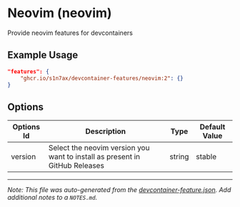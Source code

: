 
# Neovim (neovim)

Provide neovim features for devcontainers

## Example Usage

```json
"features": {
    "ghcr.io/s1n7ax/devcontainer-features/neovim:2": {}
}
```

## Options

| Options Id | Description | Type | Default Value |
|-----|-----|-----|-----|
| version | Select the neovim version you want to install as present in GitHub Releases | string | stable |



---

_Note: This file was auto-generated from the [devcontainer-feature.json](https://github.com/s1n7ax/devcontainer-features/blob/main/src/neovim/devcontainer-feature.json).  Add additional notes to a `NOTES.md`._
